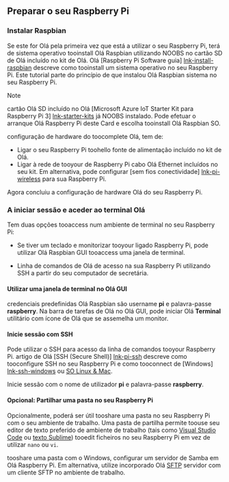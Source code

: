 ## <a name="prepare-your-raspberry-pi"></a>Preparar o seu Raspberry Pi

### <a name="install-raspbian"></a>Instalar Raspbian

Se este for Olá pela primeira vez que está a utilizar o seu Raspberry Pi, terá de sistema operativo tooinstall Olá Raspbian utilizando NOOBS no cartão SD de Olá incluído no kit de Olá. Olá [Raspberry Pi Software guia] [ lnk-install-raspbian] descreve como tooinstall um sistema operativo no seu Raspberry Pi. Este tutorial parte do princípio de que instalou Olá Raspbian sistema no seu Raspberry Pi.

> [!NOTE]
> cartão Olá SD incluído no Olá [Microsoft Azure IoT Starter Kit para Raspberry Pi 3] [ lnk-starter-kits] já NOOBS instalado. Pode efetuar o arranque Olá Raspberry Pi deste Card e escolha tooinstall Olá Raspbian SO.

configuração de hardware do toocomplete Olá, tem de:

- Ligar o seu Raspberry Pi toohello fonte de alimentação incluído no kit de Olá.
- Ligar à rede de tooyour de Raspberry Pi cabo Olá Ethernet incluídos no seu kit. Em alternativa, pode configurar [sem fios conectividade] [ lnk-pi-wireless] para sua Raspberry Pi.

Agora concluiu a configuração de hardware Olá do seu Raspberry Pi.

### <a name="sign-in-and-access-hello-terminal"></a>A iniciar sessão e aceder ao terminal Olá

Tem duas opções tooaccess num ambiente de terminal no seu Raspberry Pi:

- Se tiver um teclado e monitorizar tooyour ligado Raspberry Pi, pode utilizar Olá Raspbian GUI tooaccess uma janela de terminal.

- Linha de comandos de Olá de acesso na sua Raspberry Pi utilizando SSH a partir do seu computador de secretária.

#### <a name="use-a-terminal-window-in-hello-gui"></a>Utilizar uma janela de terminal no Olá GUI

credenciais predefinidas Olá Raspbian são username **pi** e palavra-passe **raspberry**. Na barra de tarefas de Olá no Olá GUI, pode iniciar Olá **Terminal** utilitário com ícone de Olá que se assemelha um monitor.

#### <a name="sign-in-with-ssh"></a>Inicie sessão com SSH

Pode utilizar o SSH para acesso da linha de comandos tooyour Raspberry Pi. artigo de Olá [SSH (Secure Shell)] [ lnk-pi-ssh] descreve como tooconfigure SSH no seu Raspberry Pi e como tooconnect de [Windows] [ lnk-ssh-windows] ou [SO Linux & Mac][lnk-ssh-linux].

Inicie sessão com o nome de utilizador **pi** e palavra-passe **raspberry**.

#### <a name="optional-share-a-folder-on-your-raspberry-pi"></a>Opcional: Partilhar uma pasta no seu Raspberry Pi

Opcionalmente, poderá ser útil tooshare uma pasta no seu Raspberry Pi com o seu ambiente de trabalho. Uma pasta de partilha permite toouse seu editor de texto preferido de ambiente de trabalho (tais como [Visual Studio Code](https://code.visualstudio.com/) ou [texto Sublime](http://www.sublimetext.com/)) tooedit ficheiros no seu Raspberry Pi em vez de utilizar `nano` ou `vi`.

tooshare uma pasta com o Windows, configurar um servidor de Samba em Olá Raspberry Pi. Em alternativa, utilize incorporado Olá [SFTP](https://www.raspberrypi.org/documentation/remote-access/) servidor com um cliente SFTP no ambiente de trabalho.

[lnk-install-raspbian]: https://www.raspberrypi.org/learning/software-guide/quickstart/
[lnk-pi-wireless]: https://www.raspberrypi.org/documentation/configuration/wireless/README.md
[lnk-pi-ssh]: https://www.raspberrypi.org/documentation/remote-access/ssh/README.md
[lnk-ssh-windows]: https://www.raspberrypi.org/documentation/remote-access/ssh/windows.md
[lnk-ssh-linux]: https://www.raspberrypi.org/documentation/remote-access/ssh/unix.md
[lnk-starter-kits]: https://azure.microsoft.com/develop/iot/starter-kits/